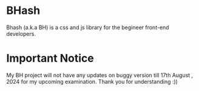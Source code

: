 # BHash
Bhash (a.k.a BH) is a css and js library for the begineer front-end developers. 

# Important Notice 
My BH project will not have any updates on buggy version till 17th August , 2024 for my upcoming examination. Thank you for understanding :)) 
